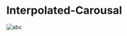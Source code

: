 <h1>Interpolated-Carousal</h1>





![abc](https://user-images.githubusercontent.com/88948601/189712555-abd30fc4-ae56-4584-adfb-4c2c7e9607f6.gif)